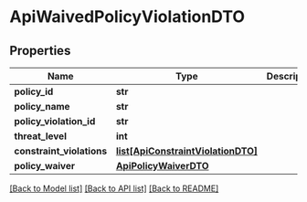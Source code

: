 # ApiWaivedPolicyViolationDTO

## Properties
Name | Type | Description | Notes
------------ | ------------- | ------------- | -------------
**policy_id** | **str** |  | [optional] 
**policy_name** | **str** |  | [optional] 
**policy_violation_id** | **str** |  | [optional] 
**threat_level** | **int** |  | [optional] 
**constraint_violations** | [**list[ApiConstraintViolationDTO]**](ApiConstraintViolationDTO.md) |  | [optional] 
**policy_waiver** | [**ApiPolicyWaiverDTO**](ApiPolicyWaiverDTO.md) |  | [optional] 

[[Back to Model list]](../README.md#documentation-for-models) [[Back to API list]](../README.md#documentation-for-api-endpoints) [[Back to README]](../README.md)

